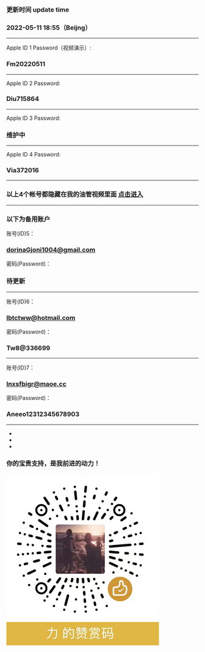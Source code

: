 
### 更新时间 update time
### 2022-05-11   18:55（Beijng）
---

Apple ID 1 Password（视频演示）:

### Fm20220511
---
Apple ID 2 Password:

### Diu715864
---
Apple ID 3 Password:

### 维护中
---
Apple ID 4 Password:

### Via372016
---

### 以上4个帐号都隐藏在我的油管视频里面  [点击进入](https://www.youtube.com/channel/UCXPSzwcs0pspPTAI2rcaBgQ "悬停显示")
-------------------------------------------
### 以下为备用账户

账号(ID)5：
### dorinaGjoni1004@gmail.com
密码(Password)：
### 待更新

-------------------------------------------
账号(ID)6：
### lbtctww@hotmail.com
密码(Password)：
### Tw8@336699

-------------------------------------------
账号(ID)7：
### lnxsfbigr@maoe.cc
密码(Password)：
### Aneeo12312345678903
-------------------------------------------
-
-
-






   ### 你的宝贵支持，是我前进的动力！

![weixin](https://github.com/raoli1986/raoli1986.github.io/blob/main/weixinS.jpg)
